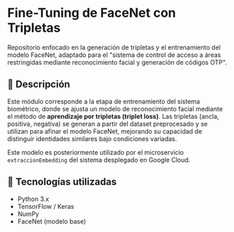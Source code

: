 # Fine-Tuning de FaceNet con Tripletas

Repositorio enfocado en la generación de tripletas y el entrenamiento del modelo FaceNet, adaptado para el "sistema de control de acceso a áreas restringidas mediante reconocimiento facial y generación de códigos OTP".

## 📄 Descripción

Este módulo corresponde a la etapa de entrenamiento del sistema biométrico, donde se ajusta un modelo de reconocimiento facial mediante el método de **aprendizaje por tripletas (triplet loss)**. 
Las tripletas (ancla, positiva, negativa) se generan a partir del dataset preprocesado y se utilizan para afinar el modelo FaceNet, mejorando su capacidad de distinguir identidades similares bajo condiciones variadas.

Este modelo es posteriormente utilizado por el microservicio `extraccionEmbedding` del sistema desplegado en Google Cloud.

## 🧠 Tecnologías utilizadas

- Python 3.x
- TensorFlow / Keras
- NumPy
- FaceNet (modelo base)

